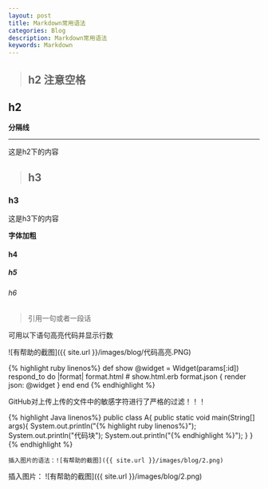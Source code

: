 ```yaml
---
layout: post
title: Markdown常用语法
categories: Blog
description: Markdown常用语法
keywords: Markdown
---
```


>## **h2**  **注意空格**

## **h2**

**分隔线**

---

这是h2下的内容

>## h3

### h3

这是h3下的内容

**字体加粗**

#### h4

##### h5

###### h6


>引用一句或者一段话

可用以下语句高亮代码并显示行数

![有帮助的截图]({{ site.url }}/images/blog/代码高亮.PNG)

{% highlight ruby linenos%}
def show
  @widget = Widget(params[:id])
  respond_to do |format|
    format.html # show.html.erb
    format.json { render json: @widget }
  end
end
{% endhighlight %}

GitHub对上传上传的文件中的敏感字符进行了严格的过滤！！！ 

{% highlight Java linenos%}
public class A{
    public static void main(String[] args){
	    System.out.println("{% highlight ruby linenos%}");
		System.out.println("代码块");
		System.out.println("{% endhighlight %}");
	}
}
{% endhighlight %}

```
插入图片的语法：![有帮助的截图]({{ site.url }}/images/blog/2.png)
```

插入图片：
![有帮助的截图]({{ site.url }}/images/blog/2.png)